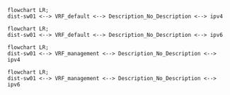 
```mermaid
flowchart LR;
dist-sw01 <--> VRF_default <--> Description_No_Description <--> ipv4
```
```mermaid
flowchart LR;
dist-sw01 <--> VRF_default <--> Description_No_Description <--> ipv6
```
```mermaid
flowchart LR;
dist-sw01 <--> VRF_management <--> Description_No_Description <--> ipv4
```
```mermaid
flowchart LR;
dist-sw01 <--> VRF_management <--> Description_No_Description <--> ipv6
```